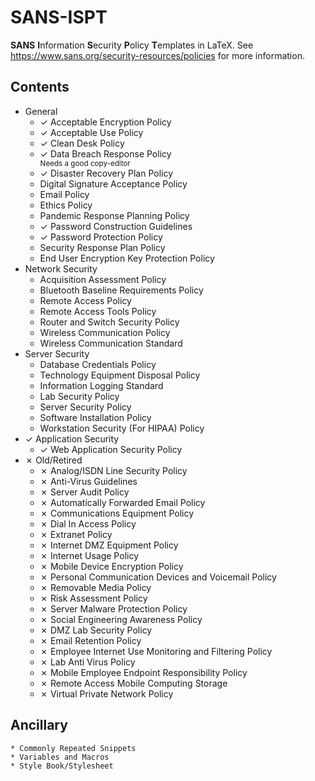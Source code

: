 # SANS-ISPT
<b>SANS</b> <b>I</b>nformation <b>S</b>ecurity <b>P</b>olicy <b>T</b>emplates in LaTeX.
See https://www.sans.org/security-resources/policies for more information.

## Contents
* General
	* ✓ Acceptable Encryption Policy
	* ✓ Acceptable Use Policy
	* ✓ Clean Desk Policy
	* ✓ Data Breach Response Policy<small><br>Needs a good copy-editor</small>
	* ✓ Disaster Recovery Plan Policy
	* Digital Signature Acceptance Policy
	* Email Policy
	* Ethics Policy
	* Pandemic Response Planning Policy
	* ✓ Password Construction Guidelines
	* ✓ Password Protection Policy
	* Security Response Plan Policy
	* End User Encryption Key Protection Policy
* Network Security
	* Acquisition Assessment Policy
	* Bluetooth Baseline Requirements Policy
	* Remote Access Policy
	* Remote Access Tools Policy
	* Router and Switch Security Policy
	* Wireless Communication Policy
	* Wireless Communication Standard
* Server Security
	* Database Credentials Policy
	* Technology Equipment Disposal Policy
	* Information Logging Standard
	* Lab Security Policy
	* Server Security Policy
	* Software Installation Policy
	* Workstation Security (For HIPAA) Policy
* ✓ Application Security
	* ✓ Web Application Security Policy
* ✗ Old/Retired
	* ✗ Analog/ISDN Line Security Policy
	* ✗ Anti-Virus Guidelines
	* ✗ Server Audit Policy
	* ✗ Automatically Forwarded Email Policy
	* ✗ Communications Equipment Policy
	* ✗ Dial In Access Policy
	* ✗ Extranet Policy
	* ✗ Internet DMZ Equipment Policy
	* ✗ Internet Usage Policy
	* ✗ Mobile Device Encryption Policy
	* ✗ Personal Communication Devices and Voicemail Policy
	* ✗ Removable Media Policy
	* ✗ Risk Assessment Policy
	* ✗ Server Malware Protection Policy
	* ✗ Social Engineering Awareness Policy
	* ✗ DMZ Lab Security Policy
	* ✗ Email Retention Policy
	* ✗ Employee Internet Use Monitoring and Filtering Policy
	* ✗ Lab Anti Virus Policy
	* ✗ Mobile Employee Endpoint Responsibility Policy
	* ✗ Remote Access Mobile Computing Storage
	* ✗ Virtual Private Network Policy
## Ancillary
	* Commonly Repeated Snippets
	* Variables and Macros
	* Style Book/Stylesheet